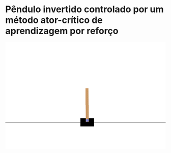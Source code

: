 # Pêndulo invertido controlado por um método ator-crítico de aprendizagem por reforço
![](https://github.com/juanmoreira20/Machine-Learning/blob/main/Reinforcement%20Learning/imagem.gif)

